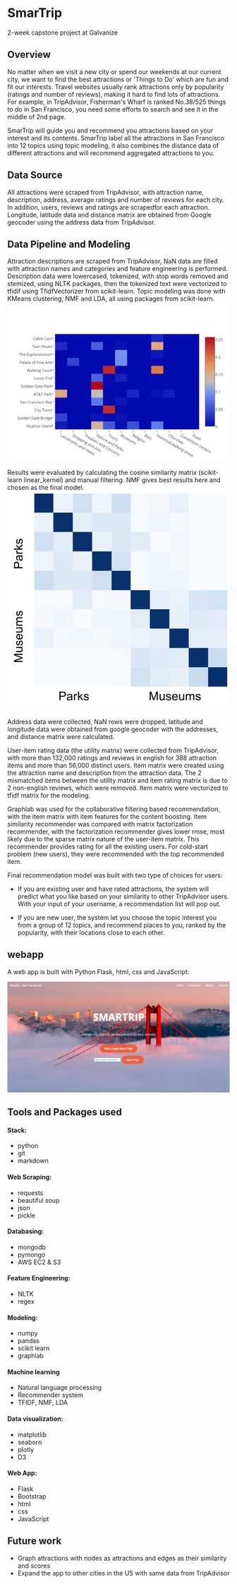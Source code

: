 # SmarTrip
2-week capstone project at Galvanize

## Overview
No matter when we visit a new city or spend our weekends at our current city, we want to find the best attractions or 'Things to Do' which are fun and fit our interests. Travel websites usually rank attractions only by popularity (ratings and number of reviews), making it hard to find lots of attractions. For example, in TripAdvisor, Fisherman's Wharf is ranked No.38/525 things to do in San Francisco, you need some efforts to search and see it in the middle of 2nd page.

SmarTrip will guide you and recommend you attractions based on your interest and its contents. SmarTrip label all the attractions in San Francisco into 12 topics using topic modeling, it also combines the distance data of different attractions and will recommend aggregated attractions to you.

## Data Source
All attractions were scraped from TripAdvisor, with attraction name, description, address, average ratings and number of reviews for each city. In addition, users, reviews and ratings are scrapedfor each attraction. Longitude, latitude data and distance matrix are obtained from Google geocoder using the address data from TripAdvisor.

## Data Pipeline and Modeling
Attraction descriptions are scraped from TripAdvisor, NaN data are filled with attraction names and categories and feature engineering is performed. Description data were lowercased, tokenized, with stop words removed and stemized, using NLTK packages, then the tokenized text were vectorized to tfidif using TfidfVectorizer from scikit-learn. Topic modeling was done with KMeans clustering, NMF and LDA, all using packages from scikit-learn.
![Topic modeling](images/topic_modeling.png)

Results were evaluated by calculating the cosine similarity matrix (scikit-learn linear_kernel) and manual filtering. NMF gives best results here and chosen as the final model.
![Cosine similarity](images/cosine_similarity.png)

Address data were collected, NaN rows were dropped, latitude and longitude data were obtained from google geocoder with the addresses, and distance matrix were calculated.

User-item rating data (the utility matrix) were collected from TripAdvisor, with more than 132,000  ratings and reviews in english for 388 attraction items and more than 56,000 distinct users.  Item matrix were created using the attraction name and description from the attraction data. The 2 mismatched items between the utility matrix and item rating matrix is due to 2 non-english reviews, which were removed. Item matrix were vectorized to tfidf matrix for the modeling.

Graphlab was used for the collaborative filtering based recommendation, with the item matrix with item features for the content boosting. Item similarity recommender was compared with matrix factorization recommender, with the factorization recommender gives lower rmse, most likely due to the sparse matrix nature of the user-item matrix. This recommender provides rating for all the existing users. For cold-start problem (new users), they were recommended with the top recommended item.

Final recommendation model was built with two type of choices for users:
* If you are existing user and have rated attractions, the system will predict what you like based on your similarity to other TripAdvisor users. With your input of your username, a recommendation list will pop out.

* If you are new user, the system let you choose the topic interest you from a group of 12 topics, and recommend places to you, ranked by the popularity, with their locations close to each other.

## webapp
A web app is built with Python Flask, html, css and JavaScript:

![Web_page](images/Web_frontpage.png)

## Tools and Packages used

#### Stack:

* python
* git
* markdown

#### Web Scraping:

* requests
* beautiful soup
* json
* pickle

#### Databasing:

* mongodb
* pymongo
* AWS EC2 & S3

#### Feature Engineering:

* NLTK
* regex

#### Modeling:

* numpy
* pandas
* scikit learn
* graphlab

#### Machine learning
* Natural language processing
* Recommender system
* TFIDF, NMF, LDA

#### Data visualization:

* matplotlib
* seaborn
* plotly
* D3

#### Web App:

* Flask
* Bootstrap
* html
* css
* JavaScript


## Future work
* Graph attractions with nodes as attractions and edges as their similarity and scores
* Expand the app to other cities in the US with same data from TripAdvisor
